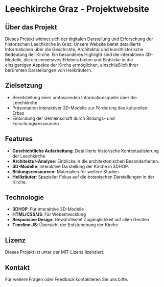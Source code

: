 # Leechkirche Graz - Projektwebsite

## Über das Projekt
Dieses Projekt widmet sich der digitalen Darstellung und Erforschung der historischen Leechkirche in Graz. Unsere Website bietet detaillierte Informationen über die Geschichte, Architektur und kunsthistorische Bedeutung der Kirche. Ein besonderes Highlight sind die interaktiven 3D-Modelle, die ein immersives Erlebnis bieten und Einblicke in die einzigartigen Aspekte der Kirche ermöglichen, einschließlich ihrer berühmten Darstellungen von Heilkräutern.

## Zielsetzung
- Bereitstellung einer umfassenden Informationsquelle über die Leechkirche
- Präsentation interaktiver 3D-Modelle zur Förderung des kulturellen Erbes
- Einbindung der Gemeinschaft durch Bildungs- und Forschungsressourcen

## Features
- **Geschichtliche Aufarbeitung**: Detaillierte historische Kontextualisierung der Leechkirche.
- **Architektur-Analyse**: Einblicke in die architektonischen Besonderheiten.
- **3D-Modelle**: Interaktive Darstellung der Kirche in 3DHOP.
- **Bildungsressourcen**: Materialien für weitere Studien.
- **Heilkräuter**: Spezieller Fokus auf die botanischen Darstellungen in der Kirche.

## Technologie
- **3DHOP**: Für interaktive 3D-Modelle
- **HTML/CSS/JS**: Für Webentwicklung
- **Responsive Design**: Gewährleistet Zugänglichkeit auf allen Geräten
- **Timeline JS**: Übersicht der Entstehenung der Kirche

## Lizenz
Dieses Projekt ist unter der MIT-Lizenz lizenziert.

## Kontakt
Für weitere Fragen oder Feedback kontaktieren Sie uns bitte.
